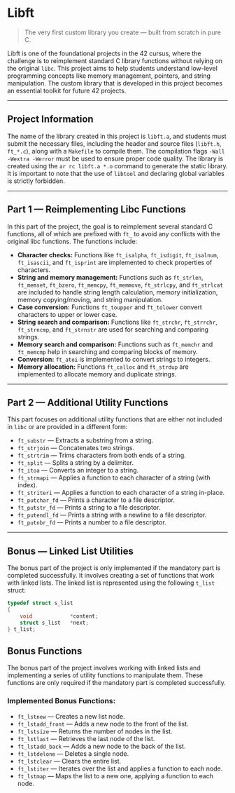 # Libft

> The very first custom library you create — built from scratch in pure C.

Libft is one of the foundational projects in the 42 cursus, where the challenge is to reimplement standard C library functions without relying on the original `libc`. This project aims to help students understand low-level programming concepts like memory management, pointers, and string manipulation. The custom library that is developed in this project becomes an essential toolkit for future 42 projects.

---

## Project Information

The name of the library created in this project is `libft.a`, and students must submit the necessary files, including the header and source files (`libft.h`, `ft_*.c`), along with a `Makefile` to compile them. The compilation flags `-Wall -Wextra -Werror` must be used to ensure proper code quality. The library is created using the `ar rc libft.a *.o` command to generate the static library. It is important to note that the use of `libtool` and declaring global variables is strictly forbidden.

---

## Part 1 — Reimplementing Libc Functions

In this part of the project, the goal is to reimplement several standard C functions, all of which are prefixed with `ft_` to avoid any conflicts with the original libc functions. The functions include:

- **Character checks:** Functions like `ft_isalpha`, `ft_isdigit`, `ft_isalnum`, `ft_isascii`, and `ft_isprint` are implemented to check properties of characters.
- **String and memory management:** Functions such as `ft_strlen`, `ft_memset`, `ft_bzero`, `ft_memcpy`, `ft_memmove`, `ft_strlcpy`, and `ft_strlcat` are included to handle string length calculation, memory initialization, memory copying/moving, and string manipulation.
- **Case conversion:** Functions `ft_toupper` and `ft_tolower` convert characters to upper or lower case.
- **String search and comparison:** Functions like `ft_strchr`, `ft_strrchr`, `ft_strncmp`, and `ft_strnstr` are used for searching and comparing strings.
- **Memory search and comparison:** Functions such as `ft_memchr` and `ft_memcmp` help in searching and comparing blocks of memory.
- **Conversion:** `ft_atoi` is implemented to convert strings to integers.
- **Memory allocation:** Functions `ft_calloc` and `ft_strdup` are implemented to allocate memory and duplicate strings.

---

## Part 2 — Additional Utility Functions

This part focuses on additional utility functions that are either not included in `libc` or are provided in a different form:

- `ft_substr` — Extracts a substring from a string.
- `ft_strjoin` — Concatenates two strings.
- `ft_strtrim` — Trims characters from both ends of a string.
- `ft_split` — Splits a string by a delimiter.
- `ft_itoa` — Converts an integer to a string.
- `ft_strmapi` — Applies a function to each character of a string (with index).
- `ft_striteri` — Applies a function to each character of a string in-place.
- `ft_putchar_fd` — Prints a character to a file descriptor.
- `ft_putstr_fd` — Prints a string to a file descriptor.
- `ft_putendl_fd` — Prints a string with a newline to a file descriptor.
- `ft_putnbr_fd` — Prints a number to a file descriptor.

---

## Bonus — Linked List Utilities

The bonus part of the project is only implemented if the mandatory part is completed successfully. It involves creating a set of functions that work with linked lists. The linked list is represented using the following `t_list` struct:

```c
typedef struct s_list
{
    void            *content;
    struct s_list   *next;
} t_list;
```

## Bonus Functions

The bonus part of the project involves working with linked lists and implementing a series of utility functions to manipulate them. These functions are only required if the mandatory part is completed successfully.

### Implemented Bonus Functions:

- `ft_lstnew` — Creates a new list node.
- `ft_lstadd_front` — Adds a new node to the front of the list.
- `ft_lstsize` — Returns the number of nodes in the list.
- `ft_lstlast` — Retrieves the last node of the list.
- `ft_lstadd_back` — Adds a new node to the back of the list.
- `ft_lstdelone` — Deletes a single node.
- `ft_lstclear` — Clears the entire list.
- `ft_lstiter` — Iterates over the list and applies a function to each node.
- `ft_lstmap` — Maps the list to a new one, applying a function to each node.
